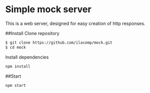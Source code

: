 # Simple mock server
This is a web server, designed for easy creation of http responses.

##Install
Clone repository
```bash
$ git clone https://github.com/ilacomp/mock.git
$ cd mock
```
Install dependencies
```bash
npm install
```

##Start
```bash
npm start
```
